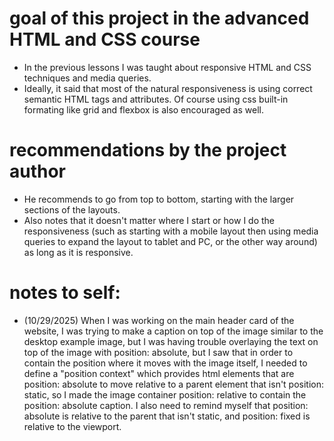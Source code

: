 # goal of this project in the advanced HTML and CSS course

- In the previous lessons I was taught about responsive HTML and CSS techniques and media queries.
- Ideally, it said that most of the natural responsiveness is using correct semantic HTML tags and attributes. Of course using css built-in formating like grid and flexbox is also encouraged as well.

# recommendations by the project author

- He recommends to go from top to bottom, starting with the larger sections of the layouts. 
- Also notes that it doesn't matter where I start or how I do the responsiveness (such as starting with a mobile layout then using media queries to expand the layout to tablet and PC, or the other way around) as long as it is responsive.


# notes to self: 

- (10/29/2025) When I was working on the main header card of the website, I was trying to make a caption on top of the image similar to the desktop example image, but I was having trouble overlaying the text on top of the image with position: absolute, but I saw that in order to contain the position where it moves with the image itself, I needed to define a "position context" which provides html elements that are position: absolute to move relative to a parent element that isn't position: static, so I made the image container position: relative to contain the position: absolute caption. I also need to remind myself that position: absolute is relative to the parent that isn't static, and position: fixed is relative to the viewport.